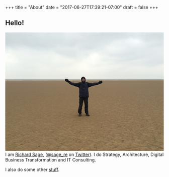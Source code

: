 +++
title = "About"
date = "2017-06-27T17:39:21-07:00"
draft = false
+++

## Hello!
![Photo of Richard Sage](/images/richardsage.jpg)
I am [Richard Sage](https://www.linkedin.com/in/richardsage), ([@sage_re](https://twitter.com/sage_re) on [Twitter](https://twitter.com/sage_re)).
I do Strategy, Architecture, Digital Business Transformation and IT Consulting.

I also do some other [stuff](/#work).



